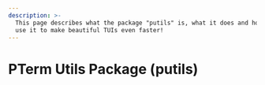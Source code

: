 ```yaml
---
description: >-
  This page describes what the package "putils" is, what it does and how you can
  use it to make beautiful TUIs even faster!
---
```


# PTerm Utils Package (putils)

